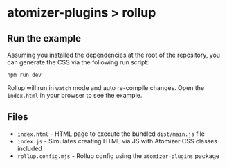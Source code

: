 # atomizer-plugins > rollup

## Run the example

Assuming you installed the dependencies at the root of the repository, you can generate the CSS via the following run script:

```shell
npm run dev
```

Rollup will run in `watch` mode and auto re-compile changes. Open the `index.html` in your browser to see the example.

## Files

-   `index.html` - HTML page to execute the bundled `dist/main.js` file
-   `index.js` - Simulates creating HTML via JS with Atomizer CSS classes included
-   `rollup.config.mjs` - Rollup config using the `atomizer-plugins` package
